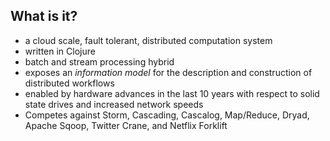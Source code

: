 ## What is it?

- a cloud scale, fault tolerant, distributed computation system
- written in Clojure
- batch and stream processing hybrid
- exposes an *information model* for the description and construction of distributed workflows
- enabled by hardware advances in the last 10 years with respect to solid state drives and increased network speeds
- Competes against Storm, Cascading, Cascalog, Map/Reduce, Dryad, Apache Sqoop, Twitter Crane, and Netflix Forklift